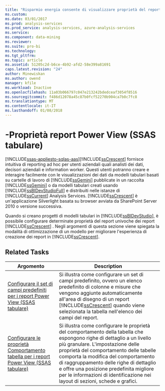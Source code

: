 ```yaml
---
title: "Risparmio energia consente di visualizzare proprietà del report (SSAS tabulare) | Documenti Microsoft"
ms.custom: 
ms.date: 03/01/2017
ms.prod: analysis-services
ms.prod_service: analysis-services, azure-analysis-services
ms.service: 
ms.component: data-mining
ms.reviewer: 
ms.suite: pro-bi
ms.technology: 
ms.tgt_pltfrm: 
ms.topic: article
ms.assetid: 51205c2d-b6ce-4b92-afd2-58e399a81691
caps.latest.revision: "24"
author: Minewiskan
ms.author: owend
manager: kfile
ms.workload: Inactive
ms.openlocfilehash: 11a03b066797c047e213242bdedceaf3054f8516
ms.sourcegitcommit: f486d12078a45c87b0fcf52270b904ca7b0c7fc8
ms.translationtype: MT
ms.contentlocale: it-IT
ms.lasthandoff: 01/08/2018
---
```

# <a name="power-view---reporting-properties-ssas-tabular"></a>-Proprietà report Power View (SSAS tabulare)
[!INCLUDE[ssas-appliesto-sqlas-aas](../../includes/ssas-appliesto-sqlas-aas.md)][!INCLUDE[ssCrescent](../../includes/sscrescent-md.md)] fornisce intuitiva di reporting ad hoc per utenti aziendali quali analisti dei dati, decisori aziendali e information worker. Questi utenti potranno creare e interagire facilmente con le visualizzazioni dei dati da modelli tabulari basati su cartelle di lavoro di [!INCLUDE[ssGemini](../../includes/ssgemini-md.md)] pubblicate in un raccolta [!INCLUDE[ssGemini](../../includes/ssgemini-md.md)] o da modelli tabulari creati usando [!INCLUDE[ssBIDevStudioFull](../../includes/ssbidevstudiofull-md.md)] e distribuiti nelle istanze di [!INCLUDE[ssCurrent](../../includes/sscurrent-md.md)] Analysis Services. [!INCLUDE[ssCrescent](../../includes/sscrescent-md.md)] è un'applicazione Silverlight basata su browser avviata da SharePoint Server 2010 o versione successiva.  
  
 Quando si creano progetti di modelli tabulari in [!INCLUDE[ssBIDevStudio](../../includes/ssbidevstudio-md.md)], è possibile configurare determinate proprietà del report univoche dei report [!INCLUDE[ssCrescent](../../includes/sscrescent-md.md)] . Negli argomenti di questa sezione viene spiegata la modalità di ottimizzazione di un modello per migliorare l'esperienza di creazione dei report in [!INCLUDE[ssCrescent](../../includes/sscrescent-md.md)].  
  
## <a name="related-tasks"></a>Related Tasks  
  
|Argomento|Description|  
|-----------|-----------------|  
|[Configurare il set di campi predefiniti per i report Power View &#40;SSAS tabulare&#41;](../../analysis-services/tabular-models/power-view-configure-default-field-set-for-reports.md)|Si illustra come configurare un set di campi predefinito, ovvero un elenco predefinito di colonne e misure che vengono aggiunte automaticamente all'area di disegno di un report [!INCLUDE[ssCrescent](../../includes/sscrescent-md.md)] quando viene selezionata la tabella nell'elenco dei campi del report.|  
|[Configurare le proprietà Comportamento tabella per i report Power View &#40;SSAS tabulare&#41;](../../analysis-services/tabular-models/power-view-configure-table-behavior-properties-for-reports.md)|Si illustra come configurare le proprietà del comportamento della tabella che espongono righe di dettaglio a un livello più granulare. L'impostazione delle proprietà del comportamento delle tabelle comporta la modifica del comportamento di raggruppamento delle righe di dettaglio e offre una posizione predefinita migliore per le informazioni di identificazione nei layout di sezioni, schede e grafici.|  
  
  
